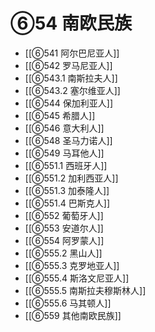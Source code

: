 # ⑥54 南欧民族

- [[⑥541 阿尔巴尼亚人]]
- [[⑥542 罗马尼亚人]]
- [[⑥543.1 南斯拉夫人]]
- [[⑥543.2 塞尔维亚人]]
- [[⑥544 保加利亚人]]
- [[⑥545 希腊人]]
- [[⑥546 意大利人]]
- [[⑥548 圣马力诺人]]
- [[⑥549 马耳他人]]
- [[⑥551.1 西班牙人]]
- [[⑥551.2 加利西亚人]]
- [[⑥551.3 加泰隆人]]
- [[⑥551.4 巴斯克人]]
- [[⑥552 葡萄牙人]]
- [[⑥553 安道尔人]]
- [[⑥554 阿罗蒙人]]
- [[⑥555.2 黑山人]]
- [[⑥555.3 克罗地亚人]]
- [[⑥555.4 斯洛文尼亚人]]
- [[⑥555.5 南斯拉夫穆斯林人]]
- [[⑥555.6 马其顿人]]
- [[⑥559 其他南欧民族]]
